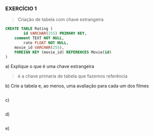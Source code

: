 ### EXERCÍCIO 1
>Criação de tabela com chave estrangeira
```sql
CREATE TABLE Rating (
		id VARCHAR(255) PRIMARY KEY,
    comment TEXT NOT NULL,
		rate FLOAT NOT NULL,
    movie_id VARCHAR(255),
    FOREIGN KEY (movie_id) REFERENCES Movie(id)
)
```

a) Explique o que é uma chave estrangeira
> é a chave primaria de tabela que fazemos referência

b) Crie a tabela e, ao menos, uma avaliação para cada um dos filmes
```sql

```

c)
```sql

```

d)
```sql

```

e)
```sql

```